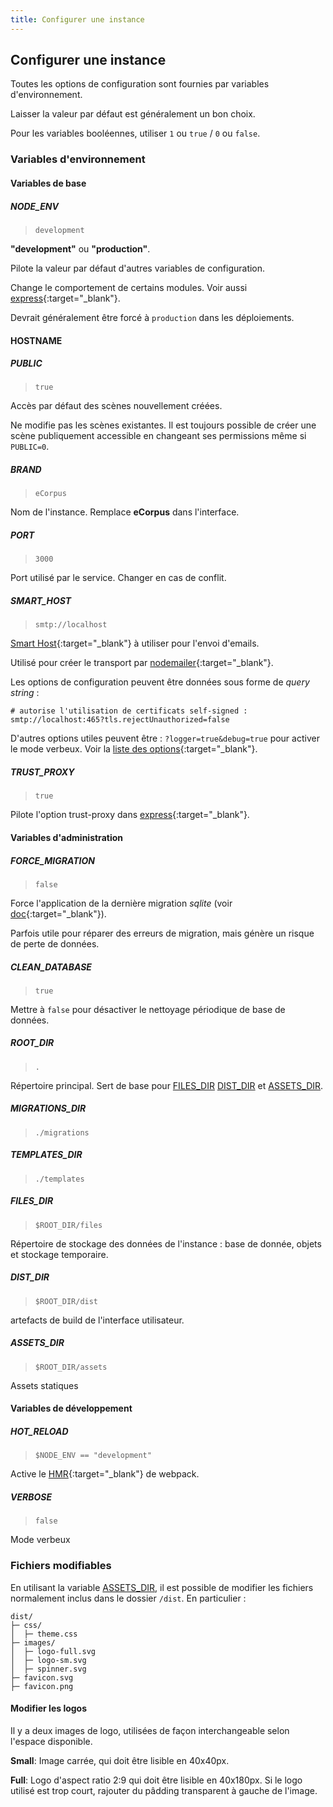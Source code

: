 ```yaml
---
title: Configurer une instance
---
```


## Configurer une instance

Toutes les options de configuration sont fournies par variables d'environnement.

Laisser la valeur par défaut est généralement un bon choix.

Pour les variables booléennes, utiliser `1` ou `true` / `0` ou `false`.

### Variables d'environnement

#### Variables de base

##### NODE_ENV

 > `development`

**"development"** ou **"production"**.

Pilote la valeur par défaut d'autres variables de configuration.

Change le comportement de certains modules. Voir aussi [express](https://expressjs.com/en/advanced/best-practice-performance.html#set-node_env-to-production){:target="_blank"}.

Devrait généralement être forcé à `production` dans les déploiements.

#### HOSTNAME

##### PUBLIC

 > `true`

Accès par défaut des scènes nouvellement créées.

Ne modifie pas les scènes existantes. Il est toujours possible de créer une scène publiquement accessible en changeant ses permissions même si `PUBLIC=0`.

##### BRAND

 > `eCorpus`

Nom de l'instance. Remplace **eCorpus** dans l'interface.


##### PORT

 > `3000`

Port utilisé par le service. Changer en cas de conflit.


##### SMART_HOST

 > `smtp://localhost`

[Smart Host](https://en.wikipedia.org/wiki/Smart_host){:target="_blank"} à utiliser pour l'envoi d'emails.

Utilisé pour créer le transport par [nodemailer](https://nodemailer.com/){:target="_blank"}.

Les options de configuration peuvent être données sous forme de *query string* :

```
# autorise l'utilisation de certificats self-signed : 
smtp://localhost:465?tls.rejectUnauthorized=false
```
D'autres options utiles peuvent être : `?logger=true&debug=true` pour activer le mode verbeux. Voir la [liste des options](https://nodemailer.com/smtp/){:target="_blank"}.


##### TRUST_PROXY

 > `true`

Pilote l'option trust-proxy dans [express](http://expressjs.com/en/5x/api.html#trust.proxy.options.table){:target="_blank"}.


#### Variables d'administration

##### FORCE_MIGRATION

 > `false`

Force l'application de la dernière migration *sqlite* (voir [doc](https://www.npmjs.com/package/sqlite#migrations){:target="_blank"}).

Parfois utile pour réparer des erreurs de migration, mais génère un risque de perte de données.

##### CLEAN_DATABASE

 > `true`

Mettre à `false` pour désactiver le nettoyage périodique de base de données.

##### ROOT_DIR

> `.`

Répertoire principal. Sert de base pour [FILES_DIR](#files_dir) [DIST_DIR](#dist_dir) et [ASSETS_DIR](#assets_dir).

##### MIGRATIONS_DIR

 > `./migrations`

##### TEMPLATES_DIR

  > `./templates`

##### FILES_DIR

 > `$ROOT_DIR/files`

Répertoire de stockage des données de l'instance : base de donnée, objets et stockage temporaire.

##### DIST_DIR

 > `$ROOT_DIR/dist`

artefacts de build de l'interface utilisateur.

##### ASSETS_DIR

 > `$ROOT_DIR/assets`

Assets statiques

#### Variables de développement

##### HOT_RELOAD

 > `$NODE_ENV == "development"`

Active le [HMR](https://webpack.js.org/concepts/hot-module-replacement/){:target="_blank"} de webpack.

##### VERBOSE

 > `false`

Mode verbeux

### Fichiers modifiables

En utilisant la variable [ASSETS_DIR](#assets_dir), il est possible de modifier les fichiers normalement inclus dans le dossier `/dist`. En particulier :

```
dist/
├─ css/
│  ├─ theme.css
├─ images/
│  ├─ logo-full.svg
│  ├─ logo-sm.svg
│  ├─ spinner.svg
├─ favicon.svg
├─ favicon.png
```


#### Modifier les logos 

Il y a deux images de logo, utilisées de façon interchangeable selon l'espace disponible.

**Small**: Image carrée, qui doit être lisible  en 40x40px.

**Full**: Logo d'aspect ratio 2:9 qui doit être lisible en 40x180px. Si le logo utilisé est trop court, rajouter du pâdding transparent à gauche de l'image.
